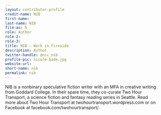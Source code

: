 ```yaml
---
layout: contributor-profile
credit-name: NIB 
first-name:
last-name: NIB
file-as: b
role: Author
role-2:
role-3:
title: NIB — Work in Fireside
description: Author
twitter-handle: @nic_nib
profile-pic: nicole-bade.jpg
website-url:
short-name: nib
permalink: nib
---
```

NIB is a nonbinary speculative fiction writer with an MFA in creative writing from Goddard College. In their spare time, they co-curate Two Hour Transport, a science fiction and fantasy reading series in Seattle. Read more about Two Hour Transport at twohourtransport.wordpress.com or on Facebook at facebook.com/twohourtransport/.

